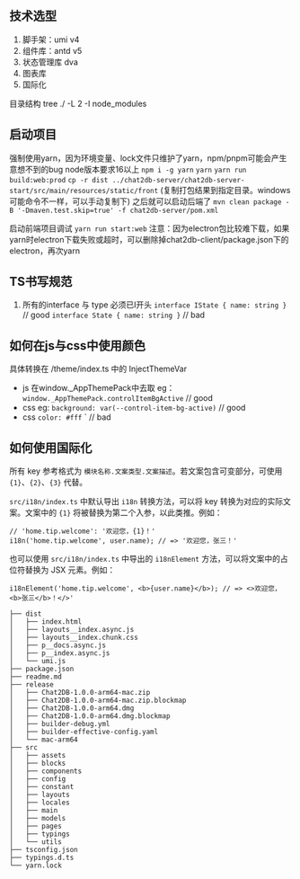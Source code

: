 ## 技术选型

1. 脚手架：umi v4
2. 组件库：antd v5
3. 状态管理库 dva
4. 图表库
5. 国际化

目录结构 tree ./ -L 2 -I node_modules

## 启动项目
  强制使用yarn，因为环境变量、lock文件只维护了yarn，npm/pnpm可能会产生意想不到的bug
  node版本要求16以上
  `npm i -g yarn`
  `yarn`
  `yarn run build:web:prod`
  `cp -r dist ../chat2db-server/chat2db-server-start/src/main/resources/static/front` (复制打包结果到指定目录。windows可能命令不一样，可以手动复制下)
  之后就可以启动后端了 `mvn clean package -B '-Dmaven.test.skip=true' -f chat2db-server/pom.xml`

  启动前端项目调试
  `yarn run start:web`
   注意：因为electron包比较难下载，如果yarn时electron下载失败或超时，可以删除掉chat2db-client/package.json下的electron，再次yarn

## TS书写规范
  1. 所有的interface 与 type 必须已I开头
    `interface IState { name: string }` // good
    `interface State { name: string }` // bad
  
## 如何在js与css中使用颜色
  具体转换在 /theme/index.ts 中的 InjectThemeVar
  - js 在window._AppThemePack中去取 eg：`window._AppThemePack.controlItemBgActive`  // good
  - css eg: `background: var(--control-item-bg-active)`  // good
  - css `color: #fff` ` // bad

## 如何使用国际化 

所有 key 参考格式为 `模块名称.文案类型.文案描述`。若文案包含可变部分，可使用 `{1}`、`{2}`、`{3}` 代替。

`src/i18n/index.ts` 中默认导出 `i18n` 转换方法，可以将 key 转换为对应的实际文案。文案中的 `{1}` 将被替换为第二个入参，以此类推。例如：

```tsx
// 'home.tip.welcome': '欢迎您，{1}！'
i18n('home.tip.welcome', user.name); // => '欢迎您，张三！'
```

也可以使用 `src/i18n/index.ts` 中导出的 `i18nElement` 方法，可以将文案中的占位符替换为 JSX 元素。例如：

```tsx
i18nElement('home.tip.welcome', <b>{user.name}</b>); // => <>欢迎您，<b>张三</b>！</>'
```

```code
├── dist
│   ├── index.html
│   ├── layouts__index.async.js
│   ├── layouts__index.chunk.css
│   ├── p__docs.async.js
│   ├── p__index.async.js
│   └── umi.js
├── package.json
├── readme.md
├── release
│   ├── Chat2DB-1.0.0-arm64-mac.zip
│   ├── Chat2DB-1.0.0-arm64-mac.zip.blockmap
│   ├── Chat2DB-1.0.0-arm64.dmg
│   ├── Chat2DB-1.0.0-arm64.dmg.blockmap
│   ├── builder-debug.yml
│   ├── builder-effective-config.yaml
│   └── mac-arm64
├── src
│   ├── assets
│   ├── blocks
│   ├── components
│   ├── config
│   ├── constant
│   ├── layouts
│   ├── locales
│   ├── main
│   ├── models
│   ├── pages
│   ├── typings
│   └── utils
├── tsconfig.json
├── typings.d.ts
└── yarn.lock
```
